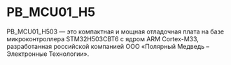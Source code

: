 # PB_MCU01_H5
PB_MCU01_H503 — это компактная и мощная отладочная плата на базе микроконтроллера STM32H503CBT6 с ядром ARM Cortex-M33, разработанная российской компанией ООО «Полярный Медведь – Электронные Технологии».
